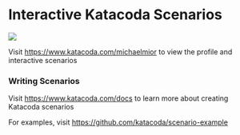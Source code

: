 # Interactive Katacoda Scenarios

[![](http://shields.katacoda.com/katacoda/michaelmior/count.svg)](https://www.katacoda.com/michaelmior "Get your profile on Katacoda.com")

Visit https://www.katacoda.com/michaelmior to view the profile and interactive scenarios

### Writing Scenarios
Visit https://www.katacoda.com/docs to learn more about creating Katacoda scenarios

For examples, visit https://github.com/katacoda/scenario-example
